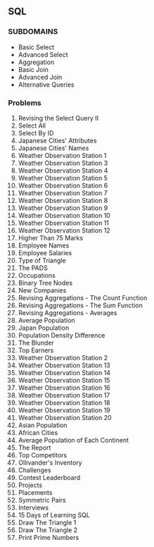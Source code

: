 ## SQL

### SUBDOMAINS

- Basic Select
- Advanced Select
- Aggregation
- Basic Join
- Advanced Join
- Alternative Queries

### Problems

1. Revising the Select Query II
2. Select All
3. Select By ID
4. Japanese Cities' Attributes
5. Japanese Cities' Names
6. Weather Observation Station 1
7. Weather Observation Station 3
8. Weather Observation Station 4
9. Weather Observation Station 5
10. Weather Observation Station 6
11. Weather Observation Station 7
12. Weather Observation Station 8
13. Weather Observation Station 9
14. Weather Observation Station 10
15. Weather Observation Station 11
16. Weather Observation Station 12
17. Higher Than 75 Marks
18. Employee Names
19. Employee Salaries
20. Type of Triangle
21. The PADS
22. Occupations
23. Binary Tree Nodes
24. New Companies
25. Revising Aggregations - The Count Function
26. Revising Aggregations - The Sum Function
27. Revising Aggregations - Averages
28. Average Population
29. Japan Population
30. Population Density Difference
31. The Blunder
32. Top Earners
33. Weather Observation Station 2
34. Weather Observation Station 13
35. Weather Observation Station 14
36. Weather Observation Station 15
37. Weather Observation Station 16
38. Weather Observation Station 17
39. Weather Observation Station 18
40. Weather Observation Station 19
41. Weather Observation Station 20
42. Asian Population
43. African Cities
44. Average Population of Each Continent
45. The Report
46. Top Competitors
47. Ollivander's Inventory
48. Challenges
49. Contest Leaderboard
50. Projects
51. Placements
52. Symmetric Pairs
53. Interviews
54. 15 Days of Learning SQL
55. Draw The Triangle 1
56. Draw The Triangle 2
57. Print Prime Numbers
